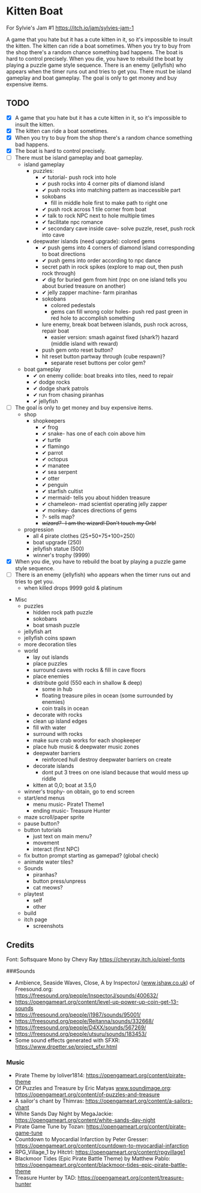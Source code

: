 # Kitten Boat

For Sylvie's Jam #1 https://itch.io/jam/sylvies-jam-1

A game that you hate but it has a cute kitten in it, so it's impossible to insult the kitten. The kitten can ride a boat sometimes. When you try to buy from the shop there's a random chance something bad happens. The boat is hard to control precisely. When you die, you have to rebuild the boat by playing a puzzle game style sequence. There is an enemy (jellyfish) who appears when the timer runs out and tries to get you. There must be island gameplay and boat gameplay. The goal is only to get money and buy expensive items.

## TODO

- [x] A game that you hate but it has a cute kitten in it, so it's impossible to insult the kitten.
- [x] The kitten can ride a boat sometimes.
- [x] When you try to buy from the shop there's a random chance something bad happens.
- [x] The boat is hard to control precisely.
- [ ] There must be island gameplay and boat gameplay.
	- island gameplay
		- puzzles:
			- ✔ tutorial- push rock into hole
			- ✔ push rocks into 4 corner pits of diamond island
			- ✔ push rocks into matching pattern as inaccessible part
			- sokobans
				- fill in middle hole first to make path to right one
			- ✔ push rock across 1 tile corner from boat
			- ✔ talk to rock NPC next to hole multiple times
			- ✔ facilitate npc romance
			- ✔ secondary cave inside cave- solve puzzle, reset, push rock into cave
		- deepwater islands (need upgrade): colored gems
			- ✔ push gems into 4 corners of diamond island corresponding to boat directions
			- ✔ push gems into order according to npc dance
			- secret path in rock spikes (explore to map out, then push rock through)
			- ✔ dig for buried gem from hint (npc on one island tells you about buried treasure on another)
			- ✔ jelly zapper machine- farm piranhas
			- sokobans
				- colored pedestals
				- gems can fill wrong color holes- push red past green in red hole to accomplish something
			- lure enemy, break boat between islands, push rock across, repair boat
				- easier version: smash against fixed (shark?) hazard (middle island with reward)
			- push gem onto reset button?
			- hit reset button partway through (cube respawn)?
				- separate reset buttons per color gem?
	- boat gameplay
		- ✔ on enemy collide: boat breaks into tiles, need to repair
		- ✔ dodge rocks
		- ✔ dodge shark patrols
		- ✔ run from chasing piranhas
		- ✔ jellyfish
- [ ] The goal is only to get money and buy expensive items.
	- shop
		- shopkeepers
			- ✔ frog
			- ✔ snake- has one of each coin above him
			- ✔ turtle
			- ✔ flamingo
			- ✔ parrot
			- ✔ octopus
			- ✔ manatee
			- ✔ sea serpent
			- ✔ otter
			- ✔ penguin
			- ✔ starfish cultist
			- ✔ mermaid- tells you about hidden treasure
			- ✔ chameleon- mad scientist operating jelly zapper
			- ✔ monkey- dances directions of gems
			- *?*- sells map?
			- ~~*wizard?*- I am the wizard! Don't touch my Orb!~~
	- progression
		- all 4 pirate clothes (25+50+75+100=250)
		- boat upgrade (250)
		- jellyfish statue (500)
		- winner's trophy (9999)
- [x] When you die, you have to rebuild the boat by playing a puzzle game style sequence.
- [ ] There is an enemy (jellyfish) who appears when the timer runs out and tries to get you.
	- when killed drops 9999 gold & platinum

- Misc
	- puzzles
		- hidden rock path puzzle
		- sokobans
		- boat smash puzzle
	- jellyfish art
	- jellyfish coins spawn
	- more decoration tiles
	- world
		- lay out islands
		- place puzzles
		- surround caves with rocks & fill in cave floors
		- place enemies
		- distribute gold (550 each in shallow & deep)
			- some in hub
			- floating treasure piles in ocean (some surrounded by enemies)
			- coin trails in ocean
		- decorate with rocks
		- clean up island edges
		- fill with water
		- surround with rocks
		- make sure crab works for each shopkeeper
		- place hub music & deepwater music zones
		- deepwater barriers
			- reinforced hull destroy deepwater barriers on create
		- decorate islands
			- dont put 3 trees on one island because that would mess up riddle
		- kitten at 0,0; boat at 3.5,0
	- winner's trophy- on obtain, go to end screen
	- start/end menus
		- menu music- Pirate1 Theme1
		- ending music- Treasure Hunter
	- maze scroll/paper sprite
	- pause button?
	- button tutorials
		- just text on main menu?
		- movement
		- interact (first NPC)
	- fix button prompt starting as gamepad? (global check)
	- animate water tiles?
	- Sounds
		- piranhas?
		- button press/unpress
		- cat meows?
	- playtest
		- self
		- other
	- build
	- itch page
		- screenshots

## Credits

Font: Softsquare Mono by Chevy Ray https://chevyray.itch.io/pixel-fonts

###Sounds

- Ambience, Seaside Waves, Close, A by InspectorJ (www.jshaw.co.uk) of Freesound.org: https://freesound.org/people/InspectorJ/sounds/400632/
- https://opengameart.org/content/level-up-power-up-coin-get-13-sounds
- https://freesound.org/people/j1987/sounds/95001/
- https://freesound.org/people/Reitanna/sounds/332668/
- https://freesound.org/people/D4XX/sounds/567269/
- https://freesound.org/people/utsuru/sounds/183453/
- Some sound effects generated with SFXR: https://www.drpetter.se/project_sfxr.html

### Music

- Pirate Theme by loliver1814: https://opengameart.org/content/pirate-theme
- Of Puzzles and Treasure by Eric Matyas www.soundimage.org: https://opengameart.org/content/of-puzzles-and-treasure
- A sailor's chant by Thimras: https://opengameart.org/content/a-sailors-chant
- White Sands Day Night by MegaJackie: https://opengameart.org/content/white-sands-day-night
- Pirate Game Tune by Tozan: https://opengameart.org/content/pirate-game-tune
- Countdown to Myocardial Infarction by Peter Gresser: https://opengameart.org/content/countdown-to-myocardial-infarction
- RPG_Village_1 by Hitctrl: https://opengameart.org/content/rpgvillage1
- Blackmoor Tides (Epic Pirate Battle Theme) by Matthew Pablo: https://opengameart.org/content/blackmoor-tides-epic-pirate-battle-theme
- Treasure Hunter by TAD: https://opengameart.org/content/treasure-hunter
